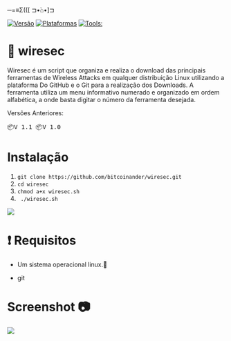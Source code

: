 ─=≡Σ(([ ⊐•̀⌂•́]⊐

[![Versão](https://img.shields.io/badge/vers%C3%A3o-1.2-sucecess.svg)](https://github.com/oandersonbsilva/wiresec/blob/master/wiresec.sh)
[![Plataformas](https://img.shields.io/badge/Plataformas-Linux%20x64%20%7C%20Linux%20x86-inactive.svg)](https://github.com/oandersonbsilva/wiresec)
[![Tools:](https://img.shields.io/badge/Tools%3A-47-blue.svg)](https://github.com/oandersonbsilva/wiresec/blob/master/wiresec.sh)
# 📡 wiresec 

Wiresec é um script que organiza e realiza o download das principais ferramentas de Wireless Attacks em qualquer distribuição Linux utilizando a plataforma Do GitHub e o Git para a realização dos Downloads. A ferramenta utiliza um menu informativo numerado e organizado em ordem alfabética, a onde basta digitar o número da ferramenta desejada.

  Versões Anteriores:
  
  📦<kbd>V 1.1<kbd> 
  📦<kbd>V 1.0<kbd> 

# Instalação

<ol>
<li><code>git clone https://github.com/bitcoinander/wiresec.git</code></li>
<li><code>cd wiresec </code></li>
<li><code>chmod a+x wiresec.sh</code></li>
<li><code> ./wiresec.sh </code></li>
</ol>
<img src="https://raw.githubusercontent.com/oandersonbsilva/wiresec/master/banner.png">

# :exclamation: Requisitos

<ul>
<li>
<p>Um sistema operacional linux.🐧 </p>
</li>
<li>
<p>git
</p>
</li>
</ul>

# Screenshot 📷

<img src="https://raw.githubusercontent.com/oandersonbsilva/wiresec/master/imagem.png">



